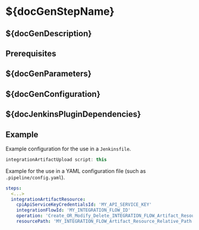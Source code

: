# ${docGenStepName}

## ${docGenDescription}

## Prerequisites

## ${docGenParameters}

## ${docGenConfiguration}

## ${docJenkinsPluginDependencies}

## Example

Example configuration for the use in a `Jenkinsfile`.

```groovy
integrationArtifactUpload script: this
```

Example for the use in a YAML configuration file (such as `.pipeline/config.yaml`).

```yaml
steps:
  <...>
  integrationArtifactResource:
    cpiApiServiceKeyCredentialsId: 'MY_API_SERVICE_KEY'
    integrationFlowId: 'MY_INTEGRATION_FLOW_ID'
    operation: 'Create_OR_Modify_Delete_INTEGRATION_FLOW_Artifact_Resource'
    resourcePath: 'MY_INTEGRATION_FLOW_Artifact_Resource_Relative_Path'
```
